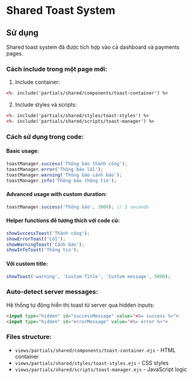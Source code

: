# Shared Toast System

## Sử dụng
Shared toast system đã được tích hợp vào cả dashboard và payments pages.

### Cách include trong một page mới:

1. Include container:
```html
<%- include('partials/shared/components/toast-container') %>
```

2. Include styles và scripts:
```html
<%- include('partials/shared/styles/toast-styles') %>
<%- include('partials/shared/scripts/toast-manager') %>
```

### Cách sử dụng trong code:

#### Basic usage:
```javascript
toastManager.success('Thông báo thành công');
toastManager.error('Thông báo lỗi');
toastManager.warning('Thông báo cảnh báo');
toastManager.info('Thông báo thông tin');
```

#### Advanced usage with custom duration:
```javascript
toastManager.success('Thông báo', 3000); // 3 seconds
```

#### Helper functions để tương thích với code cũ:
```javascript
showSuccessToast('Thành công');
showErrorToast('Lỗi');
showWarningToast('Cảnh báo');
showInfoToast('Thông tin');
```

#### Với custom title:
```javascript
showToast('warning', 'Custom Title', 'Custom message', 5000);
```

### Auto-detect server messages:
Hệ thống tự động hiển thị toast từ server qua hidden inputs:
```html
<input type="hidden" id="successMessage" value="<%= success %>">
<input type="hidden" id="errorMessage" value="<%= error %>">
```

### Files structure:
- `views/partials/shared/components/toast-container.ejs` - HTML container
- `views/partials/shared/styles/toast-styles.ejs` - CSS styles  
- `views/partials/shared/scripts/toast-manager.ejs` - JavaScript logic 